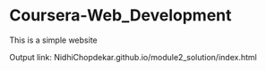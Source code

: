 # Coursera-Web_Development
This is a simple website

Output link: NidhiChopdekar.github.io/module2_solution/index.html
